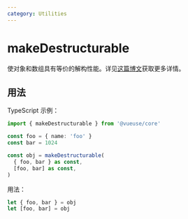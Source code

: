 ```yaml
---
category: Utilities
---
```


# makeDestructurable

使对象和数组具有等价的解构性能。详见[这篇博文](https://antfu.me/posts/destructuring-with-object-or-array/)获取更多详情。

## 用法

TypeScript 示例：

<!-- eslint-disable array-bracket-spacing -->
<!-- eslint-disable ts/no-redeclare -->

```ts
import { makeDestructurable } from '@vueuse/core'

const foo = { name: 'foo' }
const bar = 1024

const obj = makeDestructurable(
  { foo, bar } as const,
  [foo, bar] as const,
)
```

用法：

<!-- eslint-disable array-bracket-spacing -->
<!-- eslint-disable ts/no-redeclare -->

```ts
let { foo, bar } = obj
let [foo, bar] = obj
```
